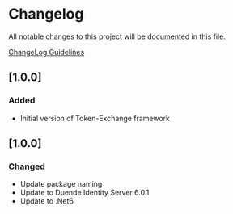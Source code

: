 # Changelog
All notable changes to this project will be documented in this file.

[ChangeLog Guidelines](https://keepachangelog.com/en/1.0.0/)

## [1.0.0]
### Added 
-  Initial version of Token-Exchange framework

## [1.0.0]
### Changed 
-  Update package naming
-  Update to Duende Identity Server 6.0.1
-  Update to .Net6